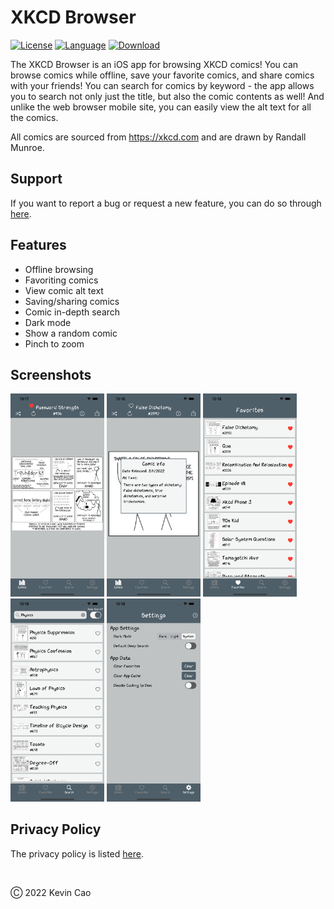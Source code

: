# XKCD Browser

[![License](https://img.shields.io/badge/license-MIT-informational)](https://github.com/defCoding/xkcd-browser-ios/blob/main/LICENSE.md)
[![Language](https://img.shields.io/badge/Code-Swift-%23ff6931?logo=Swift)](https://developer.apple.com/swift/)
[![Download](https://img.shields.io/badge/Get-App%20Store-%230D96F6?logo=AppStore)](https://apps.apple.com/us/app/xkcd-browser/id1618306887)

The XKCD Browser is an iOS app for browsing XKCD comics! You can browse comics while offline, save your favorite comics, and share comics with your friends! You can search for comics by keyword - the app allows you to search not only just the title, but also the comic contents as well! And unlike the web browser mobile site, you can easily view the alt text for all the comics.

All comics are sourced from https://xkcd.com and are drawn by Randall Munroe.

## Support
If you want to report a bug or request a new feature, you can do so through [here](https://github.com/defCoding/xkcd-browser-ios/issues/new/choose).

## Features
- Offline browsing
- Favoriting comics
- View comic alt text
- Saving/sharing comics
- Comic in-depth search
- Dark mode
- Show a random comic
- Pinch to zoom

## Screenshots
<p float="left">
  <img src="https://github.com/defCoding/xkcd-browser-ios/blob/main/preview/screenshots/6.5/homepage.png" width=150 />
  <img src="https://github.com/defCoding/xkcd-browser-ios/blob/main/preview/screenshots/6.5/homepage2.png" width=150 />
  <img src="https://github.com/defCoding/xkcd-browser-ios/blob/main/preview/screenshots/6.5/favorites.png" width=150 />
  <img src="https://github.com/defCoding/xkcd-browser-ios/blob/main/preview/screenshots/6.5/search.png" width=150 />
  <img src="https://github.com/defCoding/xkcd-browser-ios/blob/main/preview/screenshots/6.5/settings.png" width=150 />
 </p>
 
## Privacy Policy
The privacy policy is listed [here](https://github.com/defCoding/xkcd-browser-ios/blob/main/PRIVACY.md).

<br />

Ⓒ 2022 Kevin Cao
